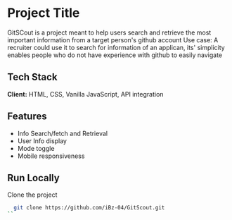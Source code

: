 # Project Title

GitSCout is a project meant to help users search and retrieve the most important information from a target person's github account
Use case: A recruiter could use it to search for information of an applican, its' simplicity enables people who do not have experience with github to easily navigate

## Tech Stack

**Client:** HTML, CSS, Vanilla JavaScript, API integration

## Features

- Info Search/fetch and Retrieval
- User Info display
- Mode toggle
- Mobile responsiveness

## Run Locally

Clone the project

```bash
  git clone https://github.com/iBz-04/GitScout.git
``
